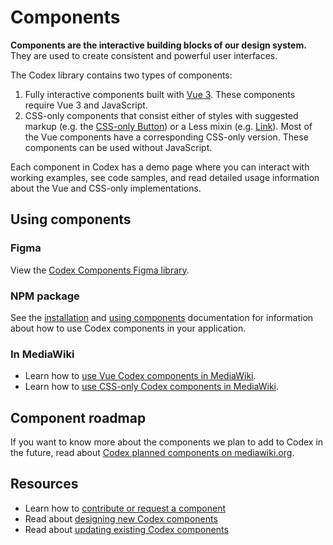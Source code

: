 # Components

**Components are the interactive building blocks of our design system.** They are used to create
consistent and powerful user interfaces.

The Codex library contains two types of components:

1. Fully interactive components built with [Vue 3](https://vuejs.org/). These components require
Vue 3 and JavaScript.
2. CSS-only components that consist either of styles with suggested markup (e.g. the
[CSS-only Button](./demos/button.md#css-only-version)) or a Less mixin (e.g.
[Link](./mixins/link.md)). Most of the Vue components have a corresponding CSS-only version. These
components can be used without JavaScript.

Each component in Codex has a demo page where you can interact with working examples, see code samples, and read detailed usage information about the Vue and CSS-only implementations.

## Using components

### Figma

View the [Codex Components Figma library](https://www.figma.com/file/KoDuJMadWBXtsOtzGS4134/%E2%9D%96-Codex-components?type=design&node-id=1891-4420&mode=design).

### NPM package

See the [installation](../using-codex/usage.md#installation) and [using components](../using-codex/usage.md#using-components) documentation for information about how to use Codex components in your application.

### In MediaWiki

- Learn how to [use Vue Codex components in MediaWiki](https://www.mediawiki.org/wiki/Codex#Using_Codex_Vue_3_components).
- Learn how to [use CSS-only Codex components in MediaWiki](https://www.mediawiki.org/wiki/Codex#Using_CSS-only_Codex_components).

## Component roadmap

If you want to know more about the components we plan to add to Codex in the future, read about
[Codex planned components on mediawiki.org](https://www.mediawiki.org/wiki/Codex/Planned_Components).

## Resources

- Learn how to [contribute or request a component](../contributing/overview.html)
- Read about [designing new Codex components](../contributing/designing-new-components.html)
- Read about [updating existing Codex components](../contributing/redesigning-existing-components.html)
